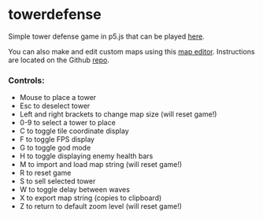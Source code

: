 # towerdefense
Simple tower defense game in p5.js that can be played
[here](https://xithiox.github.io/towerdefense/).

You can also make and edit custom maps using this
[map editor](https://xithiox.github.io/td-editor/). Instructions are
located on the Github [repo](https://github.com/xithiox/td-editor/).

### Controls:
* Mouse to place a tower
* Esc to deselect tower
* Left and right brackets to change map size (will reset game!)
* 0-9 to select a tower to place
* C to toggle tile coordinate display
* F to toggle FPS display
* G to toggle god mode
* H to toggle displaying enemy health bars
* M to import and load map string (will reset game!)
* R to reset game
* S to sell selected tower
* W to toggle delay between waves
* X to export map string (copies to clipboard)
* Z to return to default zoom level (will reset game!)
